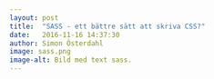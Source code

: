 ```yaml
---
layout: post
title:  "SASS - ett bättre sätt att skriva CSS?"
date:   2016-11-16 14:37:30
author: Simon Österdahl
image: sass.png
image-alt: Bild med text sass.
---
```


